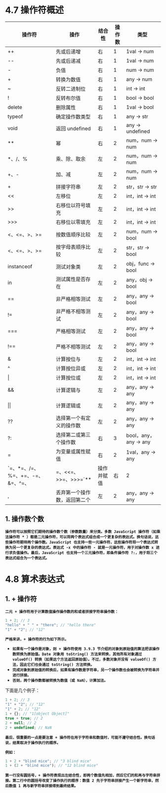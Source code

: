 # 4.7 操作符概述



| 操作符                                                    | 操作                         | 结合性 | 操作数 | 类型                 |
| --------------------------------------------------------- | ---------------------------- | ------ | ------ | -------------------- |
| ++                                                        | 先或后递增                   | 右     | 1      | 1val → num           |
| --                                                        | 先或后递减                   | 右     | 1      | 1val → num           |
| -                                                         | 负值                         | 右     | 1      | num → num            |
| +                                                         | 转换为数值                   | 右     | 1      | any → num            |
| ~                                                         | 反转二进制位                 | 右     | 1      | int → int            |
| !                                                         | 反转布尔值                   | 右     | 1      | bool → bool          |
| delete                                                    | 删除属性                     | 右     | 1      | 1val → bool          |
| typeof                                                    | 确定操作数类型               | 右     | 1      | any → str            |
| void                                                      | 返回 undefined               | 右     | 1      | any → undefined      |
| **                                                        | 幂                           | 右     | 2      | num，num → num       |
| *、/、%                                                   | 乘、除、取余                 | 左     | 2      | num，num → num       |
| +、-                                                      | 加、减                       | 左     | 2      | num，num → num       |
| +                                                         | 拼接字符串                   | 左     | 2      | str，str → str       |
| <<                                                        | 左移位                       | 左     | 2      | int，int → int       |
| >>                                                        | 右移位以符号填充             | 左     | 2      | int，int → int       |
| >>>                                                       | 右移位以零填充               | 左     | 2      | int，int → int       |
| <、<=、>、>=                                              | 按数值顺序比较               | 左     | 2      | num，num → bool      |
| <、<=、>、>=                                              | 按字母表顺序比较             | 左     | 2      | str，str → bool      |
| instanceof                                                | 测试对象类                   | 左     | 2      | obj，func → bool     |
| in                                                        | 测试属性是否存在             | 左     | 2      | any，obj → bool      |
| ==                                                        | 非严格相等测试               | 左     | 2      | any，any → bool      |
| !=                                                        | 非严格不相等测试             | 左     | 2      | any，any → bool      |
| ===                                                       | 严格相等测试                 | 左     | 2      | any，any → bool      |
| !==                                                       | 严格不相等测试               | 左     | 2      | any，any → bool      |
| &                                                         | 计算按位与                   | 左     | 2      | int，int → int       |
| ^                                                         | 计算按位异或                 | 左     | 2      | int，int → int       |
| \|                                                        | 计算按位或                   | 左     | 2      | int，int → int       |
| &&                                                        | 计算逻辑与                   | 左     | 2      | any，any → any       |
| \|\|                                                      | 计算逻辑或                   | 左     | 2      | any，any → any       |
| ??                                                        | 选择第一个有定义的操作数     | 左     | 2      | any，any → any       |
| ?:                                                        | 选择第二或第三个操作数       | 右     | 3      | bool，any，any → any |
| =                                                         | 为变量或属性赋值             | 右     | 2      | 1val，any → any      |
| **`**=、*=、/=、%=、+=、-=、&=、^=、|=、<<=、>>=、>>>=`** | 操作并赋值                   | 右     | 2      | 1val，any → any      |
| ,                                                         | 丢弃第一个操作数，返回第二个 | 左     | 2      | any，any → any       |



## 1. 操作数个数

**`操作符可以按照它们期待的操作数个数（参数数量）来分类。多数 JavaScript 操作符（如乘法操作符 * ）都是二元操作符，可以将两个表达式组合成一个更复杂的表达式。换句话说，这些操作符期待两个操作数。JavaScript 也支持一些一元操作符，这些操作符将一个表达式转换为另一个更复杂的表达式。表达式 -x 中的操作符 - 就是一元操作符，用于对操作数 x 进行求负值操作。最后，JavaScript 也支持一个三元操作符，即条件操作符 ?:，用于将三个表达式组合为一个表达式。`**                                     





# 4.8 算术表达式

 

## 1. + 操作符

**`二元 + 操作符用于计算数值操作操作数的和或者拼接字符串操作数：`** 

```javascript
1 + 2; // 3
"hello" + " " + "there"; // "hello there"
"1" + "2"; // "12"
```



**`严格来讲，+ 操作符的行为如下所示。`** 

* **`如果有一个操作是对象，则 + 操作符使用 3.9.3 节介绍的对象到原始值的算法把该操作数转换为原始值。Date 对象用 toString() 方法来转换，其他所有对象通过 valueOf() 转换（如果这个方法返回原始值）。不过，多数对象并没有 valueOf() 方法，因此它们也会通过 toString() 方法转换。`** 
* **`完成对象到原始值的转换后，如果有操作数是字符串，另一个操作数也会被转换为字符串并进行拼接。`** 
* **`否则，两个操作数都被转换为数值（或 NaN），计算加法。`**                                               

下面是几个例子：

```javascript
1 + 2; // 3
"1" + "2"; // "12"
"1" + 2; // "12"                                                      
1 + {}; // "1[object Object]"
true + true; // 2
2 + null; // 2
2 + undefined; // NaN
```



**`最后，很重要的一点是要注意 + 操作符在用于字符串和数值时，可能不遵守结合性。换句话说，结果取决于操作执行的顺序。`** 

**`例如：`** 

```javascript
1 + 2 + "blind mice"; // "3 blind mice"
1 + (2 + "blind mice"); // "12 blind mice"
```

**`第一行没有圆括号，+ 操作符表现出左结合性，即两个数值先相加，然后它们的和再与字符串拼接。第二行中的圆括号改变了操作执行的顺序：数值 2 先于字符串拼接产生一个新字符串，然后数值 1 再与新字符串拼接得到最终结果。`** 
